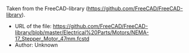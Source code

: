 Taken from the FreeCAD-library (https://github.com/FreeCAD/FreeCAD-library).

* URL of the file: https://github.com/FreeCAD/FreeCAD-library/blob/master/Electrical%20Parts/Motors/NEMA-17_Stepper_Motor_47mm.fcstd
* Author: Unknown